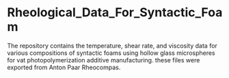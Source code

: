 # Rheological_Data_For_Syntactic_Foam
The repository contains the temperature, shear rate, and viscosity data for various compositions of syntactic foams using hollow glass microspheres for vat photopolymerization additive manufacturing. 
these files were exported from Anton Paar Rheocompas.
